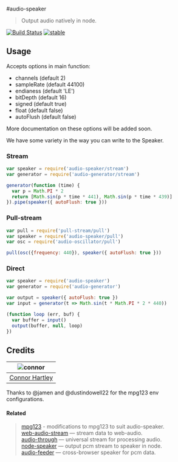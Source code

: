#audio-speaker

> Output audio natively in node.

[![Build Status](https://api.travis-ci.org/audiojs/audio-speaker.svg?branch=release-2.0)](https://travis-ci.org/audiojs/audio-speaker) [![stable](http://badges.github.io/stability-badges/dist/unstable.svg)](http://github.com/badges/stability-badges)

## Usage

Accepts options in main function:

 - channels (default 2)
 - sampleRate (default 44100)
 - endianess (default 'LE')
 - bitDepth (default 16)
 - signed (default true)
 - float (default false)
 - autoFlush (default false)

More documentation on these options will be added soon.

We have some variety in the way you can write to the Speaker.

### Stream
```js
var speaker = require('audio-speaker/stream')
var generator = require('audio-generator/stream')

generator(function (time) {
  var p = Math.PI * 2
  return [Math.sin(p * time * 441), Math.sin(p * time * 439)]
}).pipe(speaker({ autoFlush: true }))
```

### Pull-stream
```js
var pull = require('pull-stream/pull')
var speaker = require('audio-speaker/pull')
var osc = require('audio-oscillator/pull')

pull(osc({frequency: 440}), speaker({ autoFlush: true }))
```

### Direct

```js
var speaker = require('audio-speaker')
var generator = require('audio-generator')

var output = speaker({ autoFlush: true })
var input = generator(t => Math.sin(t * Math.PI * 2 * 440))

(function loop (err, buf) {
  var buffer = input()
  output(buffer, null, loop)
})
```

## Credits

| ![connor][connor-avatar]      |
| :---------------------------: |
| [Connor Hartley][connor-link] |

Thanks to @jamen and @dustindowell22 for the mpg123 env configurations.

#### Related

> [mpg123](https://github.com/audiojs/mpg123) - modifications to mpg123 to suit audio-speaker.<br/>
> [web-audio-stream](https://github.com/audiojs/web-audio-stream) — stream data to web-audio.<br/>
> [audio-through](http://npmjs.org/package/audio-through) — universal stream for processing audio.<br/>
> [node-speaker](http://npmjs.org/package/speaker) — output pcm stream to speaker in node.<br/>
> [audio-feeder](https://github.com/brion/audio-feeder) — cross-browser speaker for pcm data.<br/>

  [connor-avatar]: https://avatars0.githubusercontent.com/u/12867785?v=3&s=125
  [connor-link]: https://github.com/connorhartley
